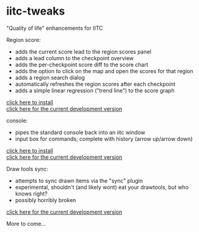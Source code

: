 # iitc-tweaks
"Quality of life" enhancements for IITC

Region score:
- adds the current score lead to the region scores panel
- adds a lead column to the checkpoint overview
- adds the per-checkpoint score diff to the score chart
- adds the option to click on the map and open the scores for that region
- adds a region search dialog
- automatically refreshes the region scores after each checkpoint
- adds a simple linear regression ("trend line") to the score graph

[click here to install](https://www.reallyawesomedomain.com/iitc-tweaks/region-score-lead.user.js)  
[click here for the current development version](https://rawgit.com/hansolo669/iitc-tweaks/master/region-score-lead.user.js)

console:
- pipes the standard console back into an iitc window
- input box for commands; complete with history (arrow up/arrow down)

[click here to install](https://www.reallyawesomedomain.com/iitc-tweaks/console.user.js)  
[click here for the current development version](https://rawgit.com/hansolo669/iitc-tweaks/master/console.user.js)

Draw tools sync:
- attempts to sync drawn items via the "sync" plugin
- experimental, shouldn't (and likely wont) eat your drawtools, but who knows right?
- possibly horribly broken

[click here for the current development version](https://rawgit.com/hansolo669/iitc-tweaks/master/drawtools-sync.user.js)

More to come...
